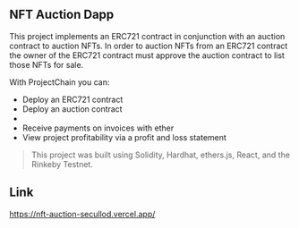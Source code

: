 ## NFT Auction Dapp

This project implements an ERC721 contract in conjunction with an auction contract to auction NFTs. In order to auction NFTs from an ERC721 contract the owner of the ERC721 contract must approve the auction contract to list those NFTs for sale.

With ProjectChain you can:

- Deploy an ERC721 contract
- Deploy an auction contract
-
- Receive payments on invoices with ether
- View project profitability via a profit and loss statement

> This project was built using Solidity, Hardhat, ethers.js, React, and the Rinkeby Testnet.

## Link

https://nft-auction-secullod.vercel.app/
